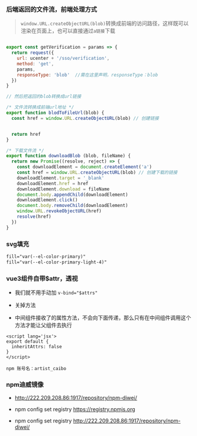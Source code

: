 ### 后端返回的文件流，前端处理方式

> `window.URL.createObjectURL(blob)`转换成前端的访问路径，这样既可以渲染在页面上，也可以直接通过`a链接`下载
```js

export const getVerification = params => {
  return request({
    url: ucenter + '/sso/verification',
    method: 'get',
    params,
    responseType: 'blob'  //需在这里声明，responseType：blob
  })
}

// 然后把返回的blob转换成url链接

/* 文件流转换成前端url地址 */
export function blodToFileUrl(blob) {
  const href = window.URL.createObjectURL(blob) // 创建链接


  return href
}

/* 下载文件流 */
export function downloadBlob (blob, fileName) {
  return new Promise((resolve, reject) => {
    const downloadElement = document.createElement('a')
    const href = window.URL.createObjectURL(blob) // 创建下载的链接
    downloadElement.target = '_blank'
    downloadElement.href = href
    downloadElement.download = fileName
    document.body.appendChild(downloadElement)
    downloadElement.click()
    document.body.removeChild(downloadElement)
    window.URL.revokeObjectURL(href)
    resolve(href)
  })
}
```


### svg填充

```svg
fill="var(--el-color-primary)"
fill="var(--el-color-primary-light-4)"
```


### vue3组件自带$attr，透视
- 我们就不用手动加 `v-bind="$attrs"`
  
- 关掉方法
- 中间组件接收了的属性方法，不会向下面传递，那么只有在中间组件调用这个方法才能让父组件去执行
  
  
```vue
<script lang='jsx'>
export default {
  inheritAttrs: false
}
</script>
```

`npm 账号名：artist_caibo`

### npm迪威镜像
- http://222.209.208.86:1917/repository/npm-diwei/


- npm config set registry https://registry.npmjs.org
- npm config set registry http://222.209.208.86:1917/repository/npm-diwei/